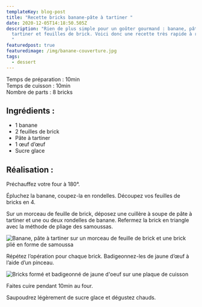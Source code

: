 ```yaml
---
templateKey: blog-post
title: "Recette bricks banane-pâte à tartiner "
date: 2020-12-05T14:18:50.505Z
description: "Rien de plus simple pour un goûter gourmand : banane, pâte à
  tartiner et feuilles de brick. Voici donc une recette très rapide à réaliser.
  "
featuredpost: true
featuredimage: /img/banane-couverture.jpg
tags:
  - dessert
---
```

Temps de préparation : 10min\
Temps de cuisson : 10min\
Nombre de parts : 8 bricks

## Ingrédients :

* 1 banane
* 2 feuilles de brick
* Pâte à tartiner
* 1 œuf d’œuf
* Sucre glace

## Réalisation :

Préchauffez votre four à 180°.

Épluchez la banane, coupez-la en rondelles. Découpez vos feuilles de bricks en 4.

Sur un morceau de feuille de brick, déposez une cuillère à soupe de pâte à tartiner et une ou deux rondelles de banane. Refermez la brick en triangle avec la méthode de pliage des samoussas.

![Banane, pâte à tartiner sur un morceau de feuille de brick et une brick plié en forme de samoussa](/img/preparation-brick-banane.jpg "Réalisation brick banane-pâte à tartiner")

Répétez l’opération pour chaque brick. Badigeonnez-les de jaune d’œuf à l’aide d’un pinceau.

![Bricks formé et badigeonné de jaune d'oeuf sur une plaque de cuisson ](/img/samoussa-a-cuire.jpg "Bricks avant cuisson")

Faites cuire pendant 10min au four.

Saupoudrez légèrement de sucre glace et dégustez chauds.